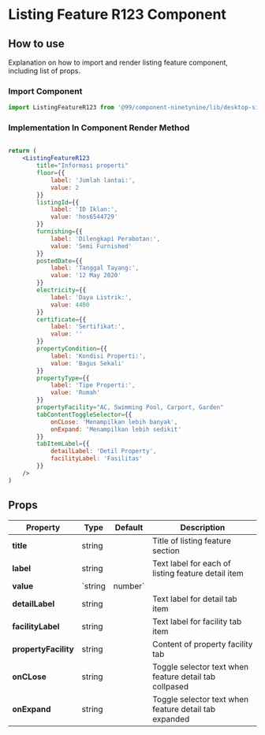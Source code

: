 # Listing Feature R123 Component

## How to use
Explanation on how to import and render listing feature component, including list of props.

### Import Component

```jsx
import ListingFeatureR123 from '@99/component-ninetynine/lib/desktop-site/organisms/listing-feature-r123/ListingFeatureR123.component'
```

### Implementation In Component Render Method
```jsx

return (
    <ListingFeatureR123
        title="Informasi properti"
        floor={{
            label: 'Jumlah lantai:',
            value: 2
        }}
        listingId={{
            label: 'ID Iklan:',
            value: 'hos6544729'
        }}
        furnishing={{
            label: 'Dilengkapi Perabotan:',
            value: 'Semi Furnished'
        }}
        postedDate={{
            label: 'Tanggal Tayang:',
            value: '12 May 2020'
        }}
        electricity={{
            label: 'Daya Listrik:',
            value: 4400
        }}
        certificate={{
            label: 'Sertifikat:',
            value: ''
        }}
        propertyCondition={{
            label: 'Kondisi Properti:',
            value: 'Bagus Sekali'
        }}
        propertyType={{
            label: 'Tipe Properti:',
            value: 'Rumah'
        }}
        propertyFacility="AC, Swimming Pool, Carport, Garden"
        tabContentToggleSelector={{
            onCLose: 'Menampilkan lebih banyak',
            onExpand: 'Menampilkan lebih sedikit'
        }}
        tabItemLabel={{
            detailLabel: 'Detil Property',
            facilityLabel: 'Fasilitas'
        }}
    />
)
```

## Props

| Property | Type | Default | Description |
|-------|-----------|---------|-----------|
|**title**|string||Title of listing feature section|
|**label**|string||Text label for each of listing feature detail item|
|**value**|`string | number`||Value for each of listing feature detail item|
|**detailLabel**|string||Text label for detail tab item|
|**facilityLabel**|string||Text label for facility tab item|
|**propertyFacility**|string||Content of property facility tab|
|**onCLose**|string||Toggle selector text when feature detail tab collpased|
|**onExpand**|string||Toggle selector text when feature detail tab expanded|
